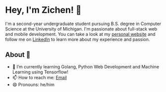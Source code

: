 # Hey, I'm Zichen! 👋

I'm a second-year undergraduate student pursuing B.S. degree in Computer Science at the University of Michigan. I'm passionate about full-stack web and mobile development. You can take a look at my [personal website](https://zichen-zhang-umich.github.io/personal-blog-zichen/) and follow me on [LinkedIn](https://www.linkedin.com/in/zichen-zhang-775b24230/) to learn more about my experience and passion.

## About 📝

- 🌱 I’m currently learning Golang, Python Web Development and Machine Learning using Tensorflow!
- 📫 How to reach me: [Email](mailto:zhangzzc@umich.edu)
- 😄 Pronouns: he/him
